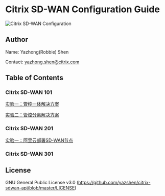 # Citrix SD-WAN Configuration Guide
![Citrix SD-WAN Configuration](https://www.citrix.com/content/dam/citrix61/en_us/images/graphics/infographics/sd-wan-product-breakdown.png)

## Author
Name: Yazhong(Robbie) Shen

Contact: yazhong.shen@citrix.com

## Table of Contents
### Citrix SD-WAN 101

[实验一：管控一体解决方案](https://github.com/yazshen/citrix-sdwan-configuration/blob/main/citrix-sdwan-101-lab01.md)

[实验二：管控分离解决方案](https://github.com/yazshen/citrix-sdwan-configuration/blob/main/citrix-sdwan-101-lab02.md)

### Citrix SD-WAN 201

[实验一：阿里云部署SD-WAN节点](https://github.com/yazshen/citrix-sdwan-configuration/blob/main/citrix-sdwan-201-alicloud.md)


### Citrix SD-WAN 301

## License
GNU General Public License v3.0
(https://github.com/yazshen/citrix-sdwan-api/blob/master/LICENSE)
